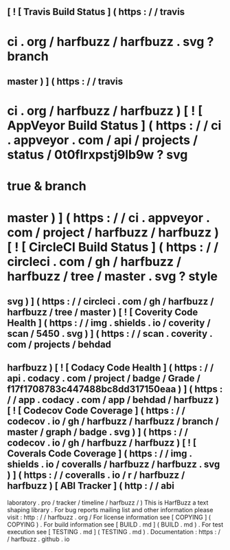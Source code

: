 [
!
[
Travis
Build
Status
]
(
https
:
/
/
travis
-
ci
.
org
/
harfbuzz
/
harfbuzz
.
svg
?
branch
=
master
)
]
(
https
:
/
/
travis
-
ci
.
org
/
harfbuzz
/
harfbuzz
)
[
!
[
AppVeyor
Build
Status
]
(
https
:
/
/
ci
.
appveyor
.
com
/
api
/
projects
/
status
/
0t0flrxpstj9lb9w
?
svg
=
true
&
branch
=
master
)
]
(
https
:
/
/
ci
.
appveyor
.
com
/
project
/
harfbuzz
/
harfbuzz
)
[
!
[
CircleCI
Build
Status
]
(
https
:
/
/
circleci
.
com
/
gh
/
harfbuzz
/
harfbuzz
/
tree
/
master
.
svg
?
style
=
svg
)
]
(
https
:
/
/
circleci
.
com
/
gh
/
harfbuzz
/
harfbuzz
/
tree
/
master
)
[
!
[
Coverity
Code
Health
]
(
https
:
/
/
img
.
shields
.
io
/
coverity
/
scan
/
5450
.
svg
)
]
(
https
:
/
/
scan
.
coverity
.
com
/
projects
/
behdad
-
harfbuzz
)
[
!
[
Codacy
Code
Health
]
(
https
:
/
/
api
.
codacy
.
com
/
project
/
badge
/
Grade
/
f17f1708783c447488bc8dd317150eaa
)
]
(
https
:
/
/
app
.
codacy
.
com
/
app
/
behdad
/
harfbuzz
)
[
!
[
Codecov
Code
Coverage
]
(
https
:
/
/
codecov
.
io
/
gh
/
harfbuzz
/
harfbuzz
/
branch
/
master
/
graph
/
badge
.
svg
)
]
(
https
:
/
/
codecov
.
io
/
gh
/
harfbuzz
/
harfbuzz
)
[
!
[
Coverals
Code
Coverage
]
(
https
:
/
/
img
.
shields
.
io
/
coveralls
/
harfbuzz
/
harfbuzz
.
svg
)
]
(
https
:
/
/
coveralls
.
io
/
r
/
harfbuzz
/
harfbuzz
)
[
ABI
Tracker
]
(
http
:
/
/
abi
-
laboratory
.
pro
/
tracker
/
timeline
/
harfbuzz
/
)
This
is
HarfBuzz
a
text
shaping
library
.
For
bug
reports
mailing
list
and
other
information
please
visit
:
http
:
/
/
harfbuzz
.
org
/
For
license
information
see
[
COPYING
]
(
COPYING
)
.
For
build
information
see
[
BUILD
.
md
]
(
BUILD
.
md
)
.
For
test
execution
see
[
TESTING
.
md
]
(
TESTING
.
md
)
.
Documentation
:
https
:
/
/
harfbuzz
.
github
.
io
